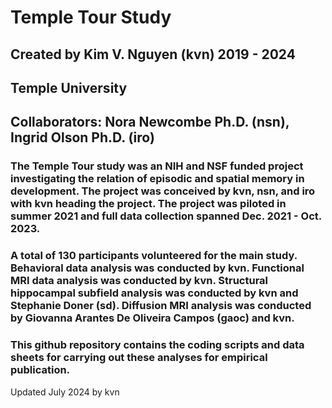 # Temple Tour Study
## Created by Kim V. Nguyen (kvn) 2019 - 2024
## Temple University
## Collaborators: Nora Newcombe Ph.D. (nsn), Ingrid Olson Ph.D. (iro)

### The Temple Tour study was an NIH and NSF funded project investigating the relation of episodic and spatial memory in development. The project was conceived by kvn, nsn, and iro with kvn heading the project. The project was piloted in summer 2021 and full data collection spanned Dec. 2021 - Oct. 2023.
### A total of 130 participants volunteered for the main study. Behavioral data analysis was conducted by kvn. Functional MRI data analysis was conducted by kvn. Structural hippocampal subfield analysis was conducted by kvn and Stephanie Doner (sd). Diffusion MRI analysis was conducted by Giovanna Arantes De Oliveira Campos (gaoc) and kvn.
### This github repository contains the coding scripts and data sheets for carrying out these analyses for empirical publication.

Updated July 2024 by kvn
